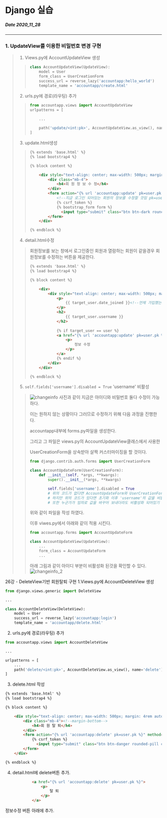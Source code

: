 # Django 실습
##### Date 2020_11_28
---
### 1. UpdateView를 이용한 비밀번호 변경 구현
> 1. Views.py에 AccountUpdateView 생성
>> ```Python
>> class AccountUpdateView(UpdateView):
>>     model = User
>>     form_class = UserCreationForm
>>     success_url = reverse_lazy('accountapp:hello_world')
>>     template_name = 'accountapp/create.html'
>> ```
> 2. urls.py에 경로(라우팅) 추가
>> ```Python
>> from accountapp.views import AccountUpdateView
>> urlpatterns = [
>> 
>>     ...
>>     
>>     path('update/<int:pk>', AccountUpdateView.as_view(), name='update'),
>> ]
>> ```
>> 
> 3. update.html생성
>> ```html
>> {% extends 'base.html' %}
>> {% load bootstrap4 %}
>> 
>> {% block content %}
>> 
>>     <div style="text-align: center; max-width: 500px; margin: 4rem auto;">
>>         <div class="mb-4">
>>             <h4>회 원 정 보 수 정</h4>
>>         </div>
>>         <form action="{% url 'accountapp:update' pk=user.pk %}" method="post">
>>             <!--지금 로그인 되어있는 회원의 정보를 수정할 것임 pk=user.pk 사용. -->
>>             {% csrf_token %}
>>             {% bootstrap_form form %}
>>               <input type="submit" class="btn btn-dark rounded-pill col-6 mt-3">
>>         </form>
>>     </div>
>> 
>> {% endblock %}
>> ```
>> 
> 4. detail.html수정
>> 회원정보를 보는 창에서 로그인중인 회원과 열람하는 회원이 같을경우 회원정보를 수정하는 버튼을 제공한다.
>> ```html
>> {% extends 'base.html' %}
>> {% load bootstrap4 %}
>> 
>> {% block content %}
>> 
>>     <div>
>>         <div style="text-align: center; max-width: 500px; margin: 4rem auto;">
>>             <p>
>>                 {{ target_user.date_joined }}<!--언제 가입했는지.-->
>>             </p>
>>             <h2>
>>                 {{ target_user.username }}
>>             </h2>
>>             
>>             {% if target_user == user %}
>>             <a href="{% url 'accountapp:update' pk=user.pk %}">
>>                 <p>
>>                     정보 수정
>>                 </p>
>>             </a>
>>             {% endif %}
>>         </div>
>>     </div>
>> 
>> {% endblock %}
>> ```
> 5. ```self.fields['username'].disabled = True``` 'username' 비활성
>> ![changeinfo]()
>> 사진과 같이 지금은 아이디와 비밀번호 둘다 수정이 가능하다. 
>> 
>> 이는 원하지 않는 상황이다 그러므로 수정하기 위해 다음 과정을 진행한다.
>> 
>> accountapp내부에 forms.py파일을 생성한다.
>> 
>> 그리고 그 파일은 views.py의 AccountUpdateView클래스에서 사용한
>> 
>> UserCreationForm을 상속받아 살짝 커스터마이징을 할 것이다.
>> 
>> ```Python
>> from django.contrib.auth.forms import UserCreationForm
>> 
>> class AccountUpdateForm(UserCreationForm):
>>     def __init__(self, *args, **kwargs):
>>         super().__init__(*args, **kwargs)
>> 
>>         self.fields['username'].disabled = True
>>         # 위의 코드가 없다면 AccountUpdateForm와 UserCreationForm 가 같다.
>>         # 하지만 위의 코드가 있다면 초기화 이후 'username'의 값을 비활성시킨다.
>>         # 또한 누군가가 임의로 값을 바꾸어 보내더라도 비활성화 되어있기 때문에 서버에 적용되지 않는다.
>> ```
>> 위와 같이 파일을 작성 하였다.
>> 
>> 이후 viwes.py에서 아래와 같이 적용 시킨다.
>> 
>> ```Python
>> from accountapp.forms import AccountUpdateForm
>> 
>> class AccountUpdateView(UpdateView):
>>     ...
>>     form_class = AccountUpdateForm
>>     ...
>> ```
>> 아래 그림과 같이 아이디 부분이 비활성화 된것을 확인할 수 있다.
>> ![changeinfo_2]()
> 
26강 - DeleteView기반 회원탈퇴 구현
1.Views.py에 AccountDeleteView 생성
```Python
from django.views.generic import DeleteView

...

class AccountDeleteView(DeleteView):
    model = User
    success_url = reverse_lazy('accountapp:login')
    template_name = 'accountapp/delete.html'
```

2. urls.py에 경로(라우팅) 추가
```Python
from accountapp.views import AccountDeleteView

...

urlpatterns = [
    ...
    path('delete/<int:pk>', AccountDeleteView.as_view(), name='delete'),
]
````

3. delete.html 작성
```html
{% extends 'base.html' %}
{% load bootstrap4 %}

{% block content %}

    <div style="text-align: center; max-width: 500px; margin: 4rem auto;">
        <div class="mb-4"><!--margin-bottom-->
            <h4>회 원 탈 퇴</h4>
        </div>
        <form action="{% url 'accountapp:delete' pk=user.pk %}" method="post">
            {% csrf_token %}
              <input type="submit" class="btn btn-danger rounded-pill col-6 mt-3">
        </form>
    </div>

{% endblock %}
```

4. detail.html에 delete버튼 추가.
```html
            <a href="{% url 'accountapp:delete' pk=user.pk %}">
                <p>
                    탈 퇴
                </p>
            </a>
```
정보수정 버튼 아래에 추가.
